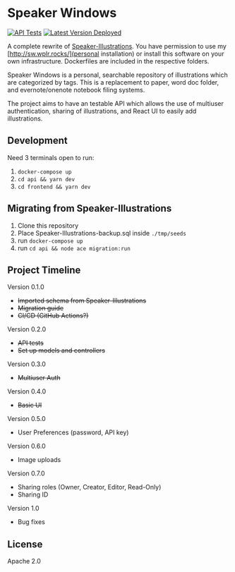 # Speaker Windows

[![API Tests](https://github.com/andrewwippler/SpeakerWindows/actions/workflows/api-tests.yml/badge.svg)](https://github.com/andrewwippler/SpeakerWindows/actions/workflows/api-tests.yml) [![Latest Version Deployed](https://github.com/andrewwippler/SpeakerWindows/actions/workflows/build-and-deploy.yml/badge.svg)](https://github.com/andrewwippler/SpeakerWindows/actions/workflows/build-and-deploy.yml)

A complete rewrite of [Speaker-Illustrations](https://github.com/andrewwippler/speaker-illustrations). You have permission to use my [http://sw.wplr.rocks/](personal installation) or install this software on your own infrastructure. Dockerfiles are included in the respective folders.

Speaker Windows is a personal, searchable repository of illustrations which are categorized by tags. This is a replacement to paper, word doc folder, and evernote/onenote notebook filing systems.

The project aims to have an testable API which allows the use of multiuser authentication, sharing of illustrations, and React UI to easily add illustrations.

## Development

Need 3 terminals open to run:
1. `docker-compose up`
2. `cd api && yarn dev`
3. `cd frontend && yarn dev`

## Migrating from Speaker-Illustrations

1. Clone this repository
2. Place Speaker-Illustrations-backup.sql inside `./tmp/seeds`
3. run `docker-compose up`
4. run `cd api && node ace migration:run`

## Project Timeline

Version 0.1.0

- ~~Imported schema from Speaker-Illustrations~~
- ~~Migration guide~~
- ~~CI/CD (GitHub Actions?)~~

Version 0.2.0

- ~~API tests~~
- ~~Set up models and controllers~~

Version 0.3.0

- ~~Multiuser Auth~~

Version 0.4.0

- ~~Basic UI~~

Version 0.5.0

- User Preferences (password, API key)

Version 0.6.0
- Image uploads

Version 0.7.0

- Sharing roles (Owner, Creator, Editor, Read-Only)
- Sharing ID

Version 1.0

- Bug fixes

## License

Apache 2.0
